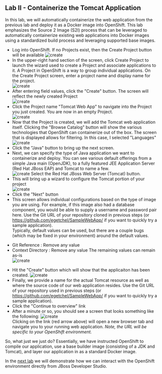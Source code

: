 Lab II - Containerize the Tomcat Application
-------------------------
In this lab, we will automatically containerize the web application from the previous lab and deploy it as a Docker image into OpenShift.  This lab emphasizes the Source 2 Image (S2I) process that can be leveraged to automatically containerize existing web applications into Docker images using a standardized build process and leveraging supported base images.
 
* Log into OpenShift.  If no Projects exist, then the Create Project button will be available
![create](/images/openshift-home-page.png)
* In the upper-right hand section of the screen, click Create Project to launch the wizard used to create a Project and associate applications to it.  A Project in OpenShift is a way to group individual applications. On the Create Project screen, enter a project name and display name for the project.  
![create](/images/openshift-create-project.png)  
* After entering field values, click the "Create" button. The screen will reflect the newly created Project  
![create](/images/openshift-project-created.png)
* Click the Project name "Tomcat Web App" to navigate into the Project you just created.  You are now in an empty Project.  
![create](/images/openshift-empty-project.png)
* Now that the Project is created, we will add the Tomcat web application itself. Clicking the "Browse Catalog" button will show the various technologies that OpenShift can containerize out of the box.  The screen that is displayed allows for filtering.  In this case, I selected "Languages"
![create](/images/openshift-select-language.png)
* Click the "Java" button to bring up the next screen.
* Next, we can specify the type of Java application we want to containerize and deploy. You can see various default offerings from a simple Java main (OpenJDK), to a fully featured JEE Application Server (Red Hat JBoss EAP) and Tomcat to name a few.  
![create](/openshift-select-base-image.png)
Select the Red Hat JBoss Web Server (Tomcat) button.
* This will bring up a wizard to configure the Tomcat portion of your project  
![create](/images/openshift-create-tomcat-webapp-step-1.png)
* Click the "Next" button  
* This screen allows individual configurations based on the type of image you are using. For example, if this image also had a database component, you would be able to supply a username and password pair here.  Use the Git URL of your repository cloned in previous steps (or https://github.com/egetchel/SampleWebApp/ if you want to quickly try a sample application).   
Typically, default values can be used, but there are a couple bugs (which may be fixed in your environment) around the default values.
- Git Reference : Remove any value
- Context Directory : Remove any value
The remaining values can remain as-is  
![create](/images/openshift-create-tomcat-webapp-step-2.png) 
* Hit the "Create" button which will show that the applicaiton has been created.
![create](/images/openshift-create-tomcat-webapp-step-3.png) 
* Finally, we provide a name for the actual Tomcat resource as well as where the source code of our web application resides.  Use the Git URL of your repository used in previous steps (or https://github.com/egetchel/SampleWebApp/ if you want to quickly try a sample application).  
* Click the "Continue to overview" link
* After a minute or so, you should see a screen that looks something like the following:
![create](/images/openshift-application-overview.png)  
Clicking on the link (red arrow above) will open a new browser tab and navigate you to your running web application. *Note, the URL will be specific to your OpenShift environment.*

So, what just we just do?  Essentially, we have instructed OpenShift to compile our application, use a base builder image (consisting of a JDK and Tomcat), and layer our application in as a standard Docker image.

In the [next lab](/labs/lab3.md) we will demonstrate how we can interact with the OpenShift environment directly from JBoss Developer Studio.